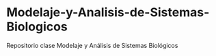 # Modelaje-y-Analisis-de-Sistemas-Biologicos
Repositorio clase Modelaje y Análisis de Sistemas Biológicos
